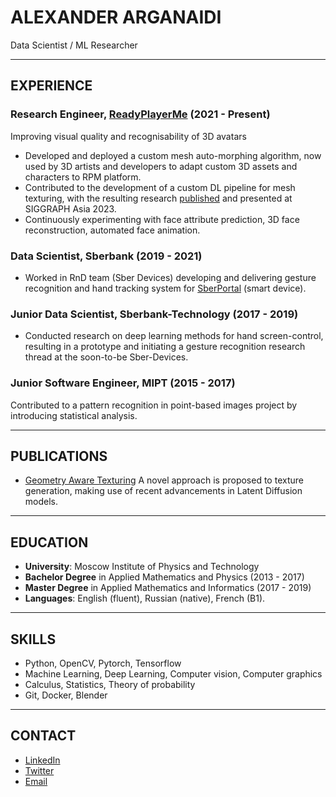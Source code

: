 # ALEXANDER ARGANAIDI
Data Scientist / ML Researcher

---

## EXPERIENCE

### Research Engineer, [ReadyPlayerMe](https://readyplayer.me/)  (2021 - Present)
Improving visual quality and recognisability of 3D avatars
- Developed and deployed a custom mesh auto-morphing algorithm, now used by 3D artists and developers to adapt custom 3D assets and characters to RPM platform.
- Contributed to the development of a custom DL pipeline for mesh texturing, with the resulting research [published](https://dl.acm.org/doi/10.1145/3610542.3626152) and presented at SIGGRAPH Asia 2023.
- Continuously experimenting with face attribute prediction, 3D face reconstruction, automated face animation.

### Data Scientist, Sberbank (2019 - 2021)
- Worked in RnD team (Sber Devices) developing and delivering gesture recognition and hand tracking system for [SberPortal](https://babich.biz/sber-devices/) (smart device).

### Junior Data Scientist, Sberbank-Technology (2017 - 2019)
- Conducted research on deep learning methods for hand screen-control, resulting in a prototype and initiating a gesture recognition research thread at the soon-to-be Sber-Devices.


### Junior Software Engineer, MIPT  (2015 - 2017)
Contributed to a pattern recognition in point-based images project by introducing statistical analysis.

---

## PUBLICATIONS
- [Geometry Aware Texturing](https://dl.acm.org/doi/abs/10.1145/3610542.3626152)
    A novel approach is proposed to texture generation, making use of recent advancements in Latent Diffusion models.

---

## EDUCATION
- **University**: Moscow Institute of Physics and Technology
- **Bachelor Degree** in Applied Mathematics and Physics (2013 - 2017)
- **Master Degree** in Applied Mathematics and Informatics (2017 - 2019)
- **Languages**: English (fluent), Russian (native), French (B1).
---

## SKILLS
- Python, OpenCV, Pytorch, Tensorflow
- Machine Learning, Deep Learning, Computer vision, Computer graphics
- Calculus, Statistics, Theory of probability
- Git, Docker, Blender

---

## CONTACT
- [LinkedIn](https://www.linkedin.com/in/alexander-arganaidi/)
- [Twitter](https://twitter.com/arganbanan)
- [Email](mailto:einstalek@gmail.com)
